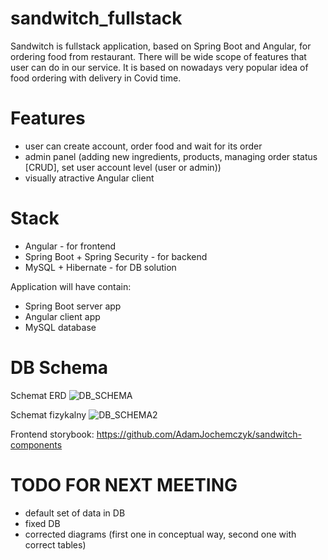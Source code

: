 # sandwitch_fullstack

Sandwitch is fullstack application, based on Spring Boot and Angular, for ordering food from restaurant. There will be wide scope of features that user can do in our service. It is based on nowadays very popular idea of food ordering with delivery in Covid time.

# Features
- user can create account, order food and wait for its order
- admin panel (adding new ingredients, products, managing order status [CRUD], set user account level (user or admin))
- visually atractive Angular client 

# Stack
* Angular - for frontend
* Spring Boot + Spring Security - for backend
* MySQL + Hibernate - for DB solution

Application will have contain:
- Spring Boot server app
- Angular client app
- MySQL database

# DB Schema
Schemat ERD 
![DB_SCHEMA](https://raw.githubusercontent.com/longdavid2k17/sandwitch_fullstack/master/readme_images/db_shema.png)

Schemat fizykalny 
![DB_SCHEMA2](https://raw.githubusercontent.com/longdavid2k17/sandwitch_fullstack/master/readme_images/shema_REL.PNG)


Frontend storybook: https://github.com/AdamJochemczyk/sandwitch-components

# TODO FOR NEXT MEETING
- default set of data in DB
- fixed DB
- corrected diagrams (first one in conceptual way, second one with correct tables) 
